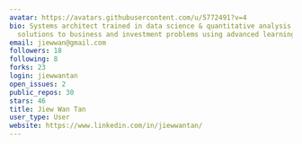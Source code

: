 ```yaml
---
avatar: https://avatars.githubusercontent.com/u/5772491?v=4
bio: Systems architect trained in data science & quantitative analysis. Generates
  solutions to business and investment problems using advanced learning algorithms.
email: jiewwan@gmail.com
followers: 18
following: 8
forks: 23
login: jiewwantan
open_issues: 2
public_repos: 30
stars: 46
title: Jiew Wan Tan
user_type: User
website: https://www.linkedin.com/in/jiewwantan/
---
```

